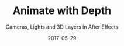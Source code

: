 ---
title: "Animate with Depth"
subtitle: "Cameras, Lights and 3D Layers in After Effects"
desc: "Take your animation skills to the next level by learning all about 3D layers, cameras, and lights in Adobe After Effects. In this class, you’ll learn how to transform your 2D artwork into the 3rd dimension inside After Effects."
external_url: https://ttkb.me/animate-with-depth
date: "2017-05-29"
image: "img/animate-with-depth.jpg"
background_color: "#070d61"
categories: ['Animation']
tags: ['After Effects', '3D']
---